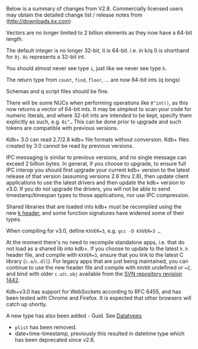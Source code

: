 Below is a summary of changes from V2.8. Commercially licensed users may obtain the detailed change list / release notes from (http://downloads.kx.com)

Vectors are no longer limited to 2 billion elements as they now have a 64-bit length.

The default integer is no longer 32-bit, it is 64-bit. i.e. in k/q 0 is shorthand for `0j`. `0i` represents a 32-bit int.

You should almost never see type `i`, just like we never see type `h`.

The return type from `count`, `find`, `floor`, … are now 64-bit ints (q longs)

Schemas and q script files should be fine.

There will be some NUCs when performing operations like `0^int()`, as this now returns a vector of 64-bit ints. It may be simplest to scan your code for numeric literals, and where 32-bit ints are intended to be kept, specify them explicitly as such, e.g. `0i^…` This can be done prior to upgrade and such tokens are compatible with previous versions.

Kdb+ 3.0 can read 2.7/2.8 kdb+ file formats without conversion. Kdb+ files created by 3.0 cannot be read by previous versions.

IPC messaging is similar to previous versions, and no single message can exceed 2 billion bytes. In general, if you choose to upgrade, to ensure full IPC interop you should first upgrade your current kdb+ version to the latest release of that version (assuming versions 2.6 thru 2.8), then update client applications to use the latest drivers and then update the kdb+ version to v3.0. If you do not upgrade the drivers, you will not be able to send timestamp/timespan types to those applications, nor use IPC compression.

Shared libraries that are loaded into kdb+ must be recompiled using the new [k header](http://kx.com/q/c/c/k.h), and some function signatures have widened some of their types.

When compiling for v3.0, define `KXVER=3`, e.g. `gcc -D KXVER=3 …`

At the moment there's no need to recompile standalone apps, i.e. that do not load as a shared lib into kdb+. If you choose to update to the latest `k.h` header file, and compile with `KXVER=3`, ensure that you link to the latest C library (`c.o`/`c.dll`). For legacy apps that are just being maintained, you can continue to use the new header file and compile with `KXVER` undefined or `=2`, and bind with older `c.o`/`c.obj` available from the [SVN repository revision 1442](http://code.kx.com/wsvn/code/kx/kdb%2B/l32/c.o?op=revision&rev=1442).

Kdb+v3.0 has support for WebSockets according to RFC 6455, and has been tested with Chrome and Firefox. It is expected that other browsers will catch up shortly.

A new type has also been added - Guid. See [Datatypes](http://code.kx.com/wiki/Reference/Datatypes)

-   `plist` has been removed.
-   date+time-timestamp, previously this resulted in datetime type which has been deprecated since v2.6.

